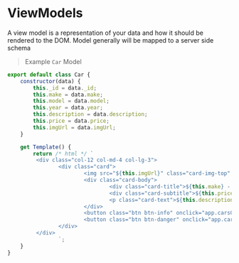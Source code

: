 # ViewModels

A view model is a representation of your data and how it should be rendered to the DOM. Model generally will be mapped to a server side schema

> Example `Car` Model

```javascript
export default class Car {
	constructor(data) {
		this._id = data._id;
		this.make = data.make;
		this.model = data.model;
		this.year = data.year;
		this.description = data.description;
		this.price = data.price;
		this.imgUrl = data.imgUrl;
	}

	get Template() {
		return /* html */ `
		 <div class="col-12 col-md-4 col-lg-3">
				<div class="card">
						<img src="${this.imgUrl}" class="card-img-top" alt="a car image">
						<div class="card-body">
								<div class="card-title">${this.make} - ${this.model}</div>
								<div class="card-subtitle">${this.price}</div>
								<p class="card-text">${this.description}</p>
						</div>
						<button class="btn btn-info" onclick="app.carsController.editCar('${this._id}')">Edit</button>
						<button class="btn btn-danger" onclick="app.carsController.deleteCar('${this._id}')">Delete</button>
				</div>
		 </div>
				`;
	}
}

```
